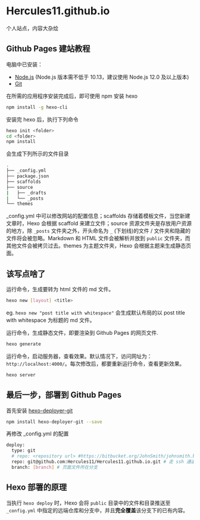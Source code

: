 # Hercules11.github.io
个人站点，内容大杂烩

## Github Pages 建站教程

电脑中已安装：

- [Node.js](http://nodejs.org/) (Node.js 版本需不低于 10.13，建议使用 Node.js 12.0 及以上版本)
- [Git](http://git-scm.com/)

在所需的应用程序安装完成后，即可使用 npm 安装 hexo

```bash
npm install -g hexo-cli
```

安装完 hexo 后，执行下列命令

```bash
hexo init <folder>
cd <folder>
npm install
```

会生成下列所示的文件目录

```bash
.
├── _config.yml
├── package.json
├── scaffolds
├── source
|   ├── _drafts
|   └── _posts
└── themes
```

_config.yml 中可以修改网站的配置信息；scaffolds 存储着模板文件，当您新建文章时，Hexo 会根据 scaffold 来建立文件；source 资源文件夹是存放用户资源的地方，除 `_posts` 文件夹之外，开头命名为 `_` (下划线)的文件 / 文件夹和隐藏的文件将会被忽略。Markdown 和 HTML 文件会被解析并放到 `public` 文件夹，而其他文件会被拷贝过去。themes 为主题文件夹，Hexo 会根据主题来生成静态页面。

## 该写点啥了

运行命令，生成要转为 html 文件的 md 文件。

```bash
hexo new [layout] <title>
```

eg. `hexo new "post title with whitespace"` 会生成默认布局的以 post title with whitespace 为标题的 md 文件。

运行命令，生成静态文件，即要渲染到 Github Pages 的网页文件.

```bash
hexo generate 
```

运行命令，启动服务器，查看效果。默认情况下，访问网址为： `http://localhost:4000/`。每次修改后，都要重新运行命令，查看更新效果。

```bash
hexo server
```

## 最后一步，部署到 Github Pages

首先安装 [hexo-deployer-git](https://github.com/hexojs/hexo-deployer-git)

```bash
npm install hexo-deployer-git --save	
```

再修改 _config.yml 的配置

```bash
deploy:
  type: git
  # repo: <repository url> #https://bitbucket.org/JohnSmith/johnsmith.bitbucket.io
  repo: git@github.com:Hercules11/Hercules11.github.io.git # 走 ssh 通道, 不用输入用户名、密码
  branch: [branch] # 页面文件所在分支
```

## Hexo 部署的原理

当执行 `hexo deploy` 时，Hexo 会将 `public` 目录中的文件和目录推送至 `_config.yml` 中指定的远端仓库和分支中，并且**完全覆盖**该分支下的已有内容。